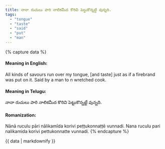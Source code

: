 ```yaml
---
title: నానా రుచులు పారి నాలికమీద కొరివి పెట్టుకొన్నట్టే వున్నది.
tags:
  - "tongue"
  - "taste"
  - "said"
  - "put"
  - "man"
---
```


{% capture data %}
#### Meaning in English:
All kinds of savours run over my tongue, [and taste] just as if a firebrand was put on it.
Said by a man to n wretched cook.

#### Meaning in Telugu:
నానా రుచులు పారి నాలికమీద కొరివి పెట్టుకొన్నట్టే వున్నది.

#### Romanization:
Nānā ruculu pāri nālikamīda korivi peṭṭukonnaṭṭē vunnadi.
Nana ruculu pari nalikamida korivi pettukonnatte vunnadi.
{% endcapture %}

{{ data | markdownify }}


